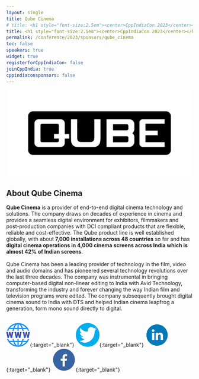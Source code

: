 ```yaml
---
layout: single
title: Qube Cinema
# title: <h1 style="font-size:2.5em"><center>CppIndiaCon 2023</center></h1><center><p style="font-size:1.5em">Gold Sponsor
title: <h1 style="font-size:2.5em"><center>CppIndiaCon 2023</center></h1><center><p style="font-size:1.5em">The C++ festival of India</p><p style="font-size:1.5em"><mark style="background-color:gold;"><strong>Gold Sponsor</strong></mark>
permalink: /conference/2023/sponsors/qube_cinema
toc: false
speakers: true
widget: true
registerforCppIndiaCon: false
joinCppIndia: true
cppindiaconsponsors: false
---
```


<!-- [![Qube Cinema](/conference/2023/sponsors/QubeCinema.png "Qube Cinema")](https://www.qubecinema.com/){:target="_blank"} -->
<div style="text-align: center;">
  <a href="https://www.qubecinema.com/"  target="_blank">
    <img src="/conference/2023/sponsors/QubeCinema.png" alt="Qube Cinema" title="Qube Cinema">
  </a>
</div>
<!-- <center> Modelling Silicon Dreams</center> -->
<!-- <h1 style="font-size:2em; color:blue"><center>Modelling Silicon Dreams</center></h1> -->

## About Qube Cinema
**Qube Cinema** is a provider of end-to-end digital cinema technology and solutions. The company draws on decades of experience in cinema and provides a seamless digital environment for exhibitors, filmmakers and post-production companies with DCI compliant products that are flexible, reliable and cost-effective.
The Qube product line is well established globally, with about **7,000 installations across 48 countries** so far and has **digital cinema operations in 4,000 cinema screens across India which is almost 42% of Indian screens**.<br><br>
Qube Cinema has been a leading provider of technology in the film, video and audio domains and has pioneered several technology revolutions over the last three decades. The company was instrumental in bringing computer-based digital non-linear editing to India with Avid Technology, transforming the industry and forever changing the way Indian film and television programs were edited. The company subsequently brought digital cinema sound to India with DTS and helped Indian cinema leapfrog a generation, form mono sound directly to digital.
<br><br>

[![Qube Cinema](/assets/images/www.png "Qube Cinema")](https://www.qubecinema.com/){:target="_blank"}
[![Qube Cinema](/assets/images/twitter.png "Qube Cinema")](https://twitter.com/qubecinema){:target="_blank"}
[![Qube Cinema](/assets/images/linkedin.png "Qube Cinema")](https://www.linkedin.com/company/qube-cinema-media-technologies-pvt-ltd/){:target="_blank"}
[![Qube Cinema](/assets/images/facebook.jpg "Qube Cinema")](https://www.facebook.com/QubeCinema/){:target="_blank"}

<pre>















































</pre>